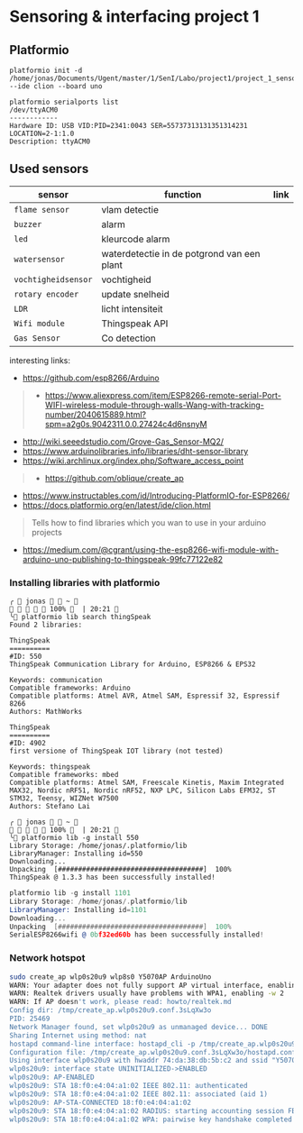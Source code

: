 # Sensoring & interfacing project 1
## Platformio 

```$bash
platformio init -d /home/jonas/Documents/Ugent/master/1/SenI/Labo/project1/project_1_sensor --ide clion --board uno
```

```
platformio serialports list
/dev/ttyACM0
------------
Hardware ID: USB VID:PID=2341:0043 SER=55737313131351314231 LOCATION=2-1:1.0
Description: ttyACM0
```

## Used sensors

sensor | function | link
------|--------- | --------
`flame sensor` | vlam detectie
`buzzer` | alarm
`led` | kleurcode alarm
`watersensor` | waterdetectie in de potgrond van een plant
`vochtigheidsensor` | vochtigheid
`rotary encoder` | update snelheid
`LDR` | licht intensiteit
`Wifi module` | Thingspeak API
`Gas Sensor` | Co detection 

interesting links:

* https://github.com/esp8266/Arduino
> * https://www.aliexpress.com/item/ESP8266-remote-serial-Port-WIFI-wireless-module-through-walls-Wang-with-tracking-number/2040615889.html?spm=a2g0s.9042311.0.0.27424c4d6nsnyM
* http://wiki.seeedstudio.com/Grove-Gas_Sensor-MQ2/
* https://www.arduinolibraries.info/libraries/dht-sensor-library
* https://wiki.archlinux.org/index.php/Software_access_point
> * https://github.com/oblique/create_ap
* https://www.instructables.com/id/Introducing-PlatformIO-for-ESP8266/
* https://docs.platformio.org/en/latest/ide/clion.html
> Tells how to find libraries which you wan to use in your arduino projects
* https://medium.com/@cgrant/using-the-esp8266-wifi-module-with-arduino-uno-publishing-to-thingspeak-99fc77122e82 

### Installing libraries with platformio
```
╭  jonas   ~                                                             100%   | 20:21  
╰ platformio lib search thingSpeak
Found 2 libraries:

ThingSpeak
==========
#ID: 550
ThingSpeak Communication Library for Arduino, ESP8266 & EPS32

Keywords: communication
Compatible frameworks: Arduino
Compatible platforms: Atmel AVR, Atmel SAM, Espressif 32, Espressif 8266
Authors: MathWorks

ThingSpeak
==========
#ID: 4902
first versione of ThingSpeak IOT library (not tested)

Keywords: thingspeak
Compatible frameworks: mbed
Compatible platforms: Atmel SAM, Freescale Kinetis, Maxim Integrated MAX32, Nordic nRF51, Nordic nRF52, NXP LPC, Silicon Labs EFM32, ST STM32, Teensy, WIZNet W7500
Authors: Stefano Lai

╭  jonas   ~                                                             100%   | 20:21  
╰ platformio lib -g install 550   
Library Storage: /home/jonas/.platformio/lib
LibraryManager: Installing id=550
Downloading...
Unpacking  [####################################]  100%
ThingSpeak @ 1.3.3 has been successfully installed!

```

```asm
platformio lib -g install 1101         
Library Storage: /home/jonas/.platformio/lib
LibraryManager: Installing id=1101
Downloading...
Unpacking  [####################################]  100%
SerialESP8266wifi @ 0bf32ed60b has been successfully installed!
```

### Network hotspot
```bash
sudo create_ap wlp0s20u9 wlp8s0 Y5070AP ArduinoUno
WARN: Your adapter does not fully support AP virtual interface, enabling --no-virt
WARN: Realtek drivers usually have problems with WPA1, enabling -w 2
WARN: If AP doesn't work, please read: howto/realtek.md
Config dir: /tmp/create_ap.wlp0s20u9.conf.3sLqXw3o
PID: 25469
Network Manager found, set wlp0s20u9 as unmanaged device... DONE
Sharing Internet using method: nat
hostapd command-line interface: hostapd_cli -p /tmp/create_ap.wlp0s20u9.conf.3sLqXw3o/hostapd_ctrl
Configuration file: /tmp/create_ap.wlp0s20u9.conf.3sLqXw3o/hostapd.conf
Using interface wlp0s20u9 with hwaddr 74:da:38:db:5b:c2 and ssid "Y5070AP"
wlp0s20u9: interface state UNINITIALIZED->ENABLED
wlp0s20u9: AP-ENABLED 
wlp0s20u9: STA 18:f0:e4:04:a1:02 IEEE 802.11: authenticated
wlp0s20u9: STA 18:f0:e4:04:a1:02 IEEE 802.11: associated (aid 1)
wlp0s20u9: AP-STA-CONNECTED 18:f0:e4:04:a1:02
wlp0s20u9: STA 18:f0:e4:04:a1:02 RADIUS: starting accounting session FB5203553052A6BC
wlp0s20u9: STA 18:f0:e4:04:a1:02 WPA: pairwise key handshake completed (RSN)
```


